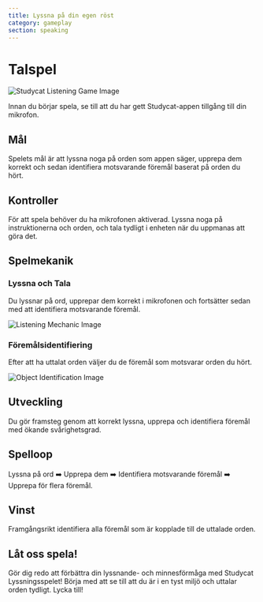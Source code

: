 ```yaml
---
title: Lyssna på din egen röst
category: gameplay
section: speaking
---
```

# Talspel


![Studycat Listening Game Image](https://help.studycat.com/hc/article_attachments/34787998441881)


Innan du börjar spela, se till att du har gett Studycat-appen tillgång till din mikrofon.


 


## Mål


Spelets mål är att lyssna noga på orden som appen säger, upprepa dem korrekt och sedan identifiera motsvarande föremål baserat på orden du hört.


 


## Kontroller


För att spela behöver du ha mikrofonen aktiverad. Lyssna noga på instruktionerna och orden, och tala tydligt i enheten när du uppmanas att göra det.


 


## Spelmekanik


### Lyssna och Tala


Du lyssnar på ord, upprepar dem korrekt i mikrofonen och fortsätter sedan med att identifiera motsvarande föremål.


![Listening Mechanic Image](https://help.studycat.com/hc/article_attachments/34787998444057)


 


### Föremålsidentifiering


Efter att ha uttalat orden väljer du de föremål som motsvarar orden du hört.


 


![Object Identification Image](https://help.studycat.com/hc/article_attachments/34787998447001)


## Utveckling


Du gör framsteg genom att korrekt lyssna, upprepa och identifiera föremål med ökande svårighetsgrad.


 


## Spelloop


Lyssna på ord ➡️ Upprepa dem ➡️ Identifiera motsvarande föremål ➡️ Upprepa för flera föremål.


 


## Vinst


Framgångsrikt identifiera alla föremål som är kopplade till de uttalade orden.


 


## Låt oss spela!


Gör dig redo att förbättra din lyssnande- och minnesförmåga med Studycat Lyssningsspelet! Börja med att se till att du är i en tyst miljö och uttalar orden tydligt. Lycka till!